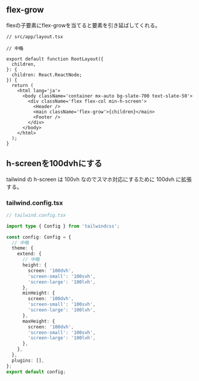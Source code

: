 ## flex-grow

flexの子要素にflex-growを当てると要素を引き延ばしてくれる。

```tsx
// src/app/layout.tsx

// 中略

export default function RootLayout({
  children,
}: {
  children: React.ReactNode;
}) {
  return (
    <html lang='ja'>
      <body className='container mx-auto bg-slate-700 text-slate-50'>
        <div className='flex flex-col min-h-screen'>
          <Header />
          <main className='flex-grow'>{children}</main>
          <Footer />
        </div>
      </body>
    </html>
  );
}

```

## h-screenを100dvhにする

tailwind の h-screen は 100vh なのでスマホ対応にするために 100dvh に拡張する。

### tailwind.config.tsx 

```ts
// tailwind.config.tsx 

import type { Config } from 'tailwindcss';

const config: Config = {
  // 中略
  theme: {
    extend: {
      // 中略
      height: {
        screen: '100dvh',
        'screen-small': '100svh',
        'screen-large': '100lvh',
      },
      minHeight: {
        screen: '100dvh',
        'screen-small': '100svh',
        'screen-large': '100lvh',
      },
      maxHeight: {
        screen: '100dvh',
        'screen-small': '100svh',
        'screen-large': '100lvh',
      },
    },
  },
  plugins: [],
};
export default config;
```